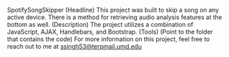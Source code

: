 SpotifySongSkipper (Headline)
This project was built to skip a song on any active device. There is a method for retrieving audio analysis features at the bottom as well. (Description)
The project utilizes a combination of JavaScript, AJAX, Handlebars, and Bootstrap. (Tools)
(Point to the folder that contains the code)
For more information on this project, feel free to reach out to me at ssingh53@terpmail.umd.edu
